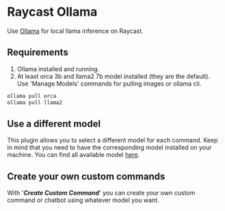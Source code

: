 # Raycast Ollama

Use [Ollama](https://ollama.ai) for local llama inference on Raycast.

## Requirements

1. Ollama installed and running.
2. At least orca 3b and llama2 7b model installed (they are the default). Use 'Manage Models' commands for pulling images or ollama cli.

```bash
ollama pull orca
ollama pull llama2
```

## Use a different model

This plugin allows you to select a different model for each command. Keep in mind that you need to have the corresponding model installed on your machine. You can find all available model [here](https://github.com/jmorganca/ollama#model-library).

## Create your own custom commands

With '***Create Custom Command***' you can create your own custom command or chatbot using whatever model you want.
